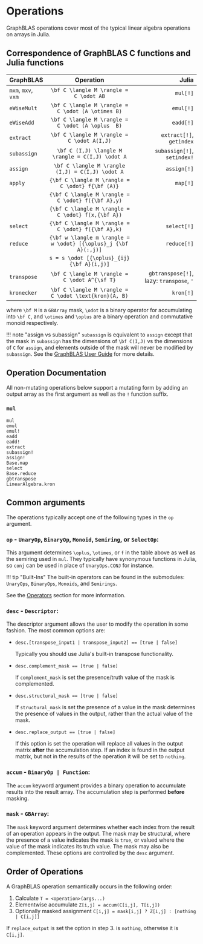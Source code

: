 # Operations

GraphBLAS operations cover most of the typical linear algebra operations on arrays in Julia.

## Correspondence of GraphBLAS C functions and Julia functions

| GraphBLAS           | Operation                                                        | Julia                                   |
|:--------------------|:----------------------------------------:                        |----------:                              |
|`mxm`, `mxv`, `vxm`  |``\bf C \langle M \rangle = C \odot AB``                          |`mul[!]`                                 |
|`eWiseMult`          |``\bf C \langle M \rangle = C \odot (A \otimes B)``               |`emul[!]`                                |
|`eWiseAdd`           |``\bf C \langle M \rangle = C \odot (A \oplus  B)``               |`eadd[!]`                                |
|`extract`            |``\bf C \langle M \rangle = C \odot A(I,J)``                      |`extract[!]`, `getindex`                 |
|`subassign`          |``\bf C (I,J) \langle M \rangle = C(I,J) \odot A``                |`subassign[!]`, `setindex!`              |
|`assign`             |``\bf C \langle M \rangle (I,J) = C(I,J) \odot A``                |`assign[!]`                              |
|`apply`              |``{\bf C \langle M \rangle = C \odot} f{\bf (A)}``                |`map[!]`                                 |
|                     |``{\bf C \langle M \rangle = C \odot} f({\bf A},y)``              |                                         |
|                     |``{\bf C \langle M \rangle = C \odot} f(x,{\bf A})``              |                                         |
|`select`             |``{\bf C \langle M \rangle = C \odot} f({\bf A},k)``              |`select[!]`                              |
|`reduce`             |``{\bf w \langle m \rangle = w \odot} [{\oplus}_j {\bf A}(:,j)]`` |`reduce[!]`                              |
|                     |``s = s \odot [{\oplus}_{ij}  {\bf A}(i,j)]``                     |                                         |
|`transpose`          |``\bf C \langle M \rangle = C \odot A^{\sf T}``                   |`gbtranspose[!]`, lazy: `transpose`, `'` |
|`kronecker`          |``\bf C \langle M \rangle = C \odot \text{kron}(A, B)``           |`kron[!]`                                |

where ``\bf M`` is a `GBArray` mask, ``\odot`` is a binary operator for accumulating into ``\bf C``, and ``\otimes`` and ``\oplus`` are a binary operation and commutative monoid respectively. 

!!! note "assign vs subassign"
    `subassign` is equivalent to `assign` except that the mask in `subassign` has the dimensions of ``\bf C(I,J)`` vs the dimensions of ``C`` for `assign`, and elements outside of the mask will never be modified by `subassign`. See the [GraphBLAS User Guide](https://github.com/DrTimothyAldenDavis/GraphBLAS/blob/stable/Doc/GraphBLAS_UserGuide.pdf) for more details.

## Operation Documentation

All non-mutating operations below support a mutating form by adding an output array as the first argument as well as the `!` function suffix. 

### `mul`
```@docs
mul
emul
emul!
eadd
eadd!
extract
subassign!
assign!
Base.map
select
Base.reduce
gbtranspose
LinearAlgebra.kron
```

## Common arguments

The operations typically accept one of the following types in the `op` argument.

### `op` - `UnaryOp`, `BinaryOp`, `Monoid`, `Semiring`, or `SelectOp`:

This argument determines ``\oplus``, ``\otimes``, or ``f`` in the table above as well as the semiring used in `mul`. They typically have synonymous functions in Julia, so `conj` can be used in place of `UnaryOps.CONJ` for instance.

!!! tip "Built-Ins"
    The built-in operators can be found in the submodules: `UnaryOps`, `BinaryOps`, `Monoids`, and `Semirings`.

See the [Operators](@ref) section for more information.

### `desc` - `Descriptor`:

The descriptor argument allows the user to modify the operation in some fashion. The most common options are:

- `desc.[transpose_input1 | transpose_input2] == [true | false]` 

    Typically you should use Julia's built-in transpose functionality.

- `desc.complement_mask == [true | false]` 

    If `complement_mask` is set the presence/truth value of the mask is complemented.

- `desc.structural_mask == [true | false]`
    
    If `structural_mask` is set the presence of a value in the mask determines the presence of values
    in the output, rather than the actual value of the mask.

- `desc.replace_output == [true | false]`

    If this option is set the operation will replace all values in the output matrix **after** the accumulation step. 
    If an index is found in the output matrix, but not in the results of the operation it will be set to `nothing`. 


### `accum` - `BinaryOp | Function`:

The `accum` keyword argument provides a binary operation to accumulate results into the result array. 
The accumulation step is performed **before** masking.

### `mask` - `GBArray`:

The `mask` keyword argument determines whether each index from the result of an operation appears in the output. 
The mask may be structural, where the presence of a value indicates the mask is `true`, or valued where the value of the mask indicates its truth value. 
The mask may also be complemented. These options are controlled by the `desc` argument.

## Order of Operations

A GraphBLAS operation semantically occurs in the following order:

1. Calculate `T = <operation>(args...)`
2. Elementwise accumulate `Z[i,j] = accum(C[i,j], T[i,j])`
3. Optionally masked assignment `C[i,j] = mask[i,j] ? Z[i,j] : [nothing | C[i,j]]`

If `replace_output` is set the option in step 3. is `nothing`, otherwise it is `C[i,j]`.
